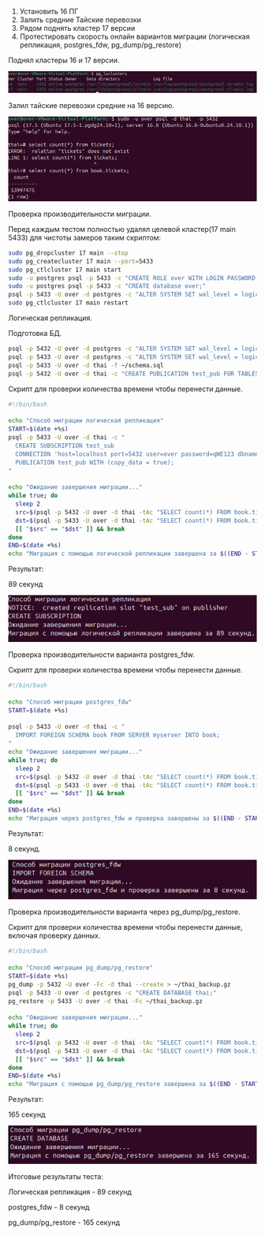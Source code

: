 1. Установить 16 ПГ
2. Залить средние Тайские перевозки
3. Рядом поднять кластер 17 версии
4. Протестировать скорость онлайн вариантов миграции (логическая репликация, postgres_fdw, pg_dump/pg_restore) 

Поднял кластеры 16 и 17 версии.

![img.png](img.png)

Залил тайские перевозки средние на 16 версию.

![img_1.png](img_1.png)

Проверка производительности миграции. 

Перед каждым тестом полностью удалял целевой кластер(17 main 5433) для чистоты замеров таким скриптом:
```bash
sudo pg_dropcluster 17 main --stop
sudo pg_createcluster 17 main --port=5433
sudo pg_ctlcluster 17 main start
sudo -u postgres psql -p 5433 -c "CREATE ROLE over WITH LOGIN PASSWORD 'qWE123' SUPERUSER;"
sudo -u postgres psql -p 5433 -c "CREATE database over;"
psql -p 5433 -U over -d postgres -c "ALTER SYSTEM SET wal_level = logical;"
sudo pg_ctlcluster 17 main restart
```

Логическая репликация.

Подготовка БД.
```bash
psql -p 5432 -U over -d postgres -c "ALTER SYSTEM SET wal_level = logical;"
psql -p 5433 -U over -d postgres -c "ALTER SYSTEM SET wal_level = logical;"
psql -p 5433 -U over -d thai -f ~/schema.sql
psql -p 5432 -U over -d thai -c "CREATE PUBLICATION test_pub FOR TABLES IN SCHEMA book;"
```

Скрипт для проверки количества времени чтобы перенести данные.

```bash
#!/bin/bash

echo "Способ миграции логическая репликация"
START=$(date +%s)
psql -p 5433 -U over -d thai -c "
  CREATE SUBSCRIPTION test_sub
  CONNECTION 'host=localhost port=5432 user=over password=qWE123 dbname=thai'
  PUBLICATION test_pub WITH (copy_data = true);
"

echo "Ожидание завершения миграции..."
while true; do
  sleep 2
  src=$(psql -p 5432 -U over -d thai -tAc "SELECT count(*) FROM book.tickets;")
  dst=$(psql -p 5433 -U over -d thai -tAc "SELECT count(*) FROM book.tickets;")
  [[ "$src" == "$dst" ]] && break
done
END=$(date +%s)
echo "Миграция с помощью логической репликации завершена за $((END - START)) секунд."
```
Результат:

89 секунд

![img_2.png](img_2.png)

Проверка производительности варианта postgres_fdw.

Скрипт для проверки количества времени чтобы перенести данные.

```bash
#!/bin/bash

echo "Способ миграции postgres_fdw"
START=$(date +%s)

psql -p 5433 -U over -d thai -c "
  IMPORT FOREIGN SCHEMA book FROM SERVER myserver INTO book;
"
echo "Ожидание завершения миграции..."
while true; do
  sleep 2
  src=$(psql -p 5432 -U over -d thai -tAc "SELECT count(*) FROM book.tickets;")
  dst=$(psql -p 5433 -U over -d thai -tAc "SELECT count(*) FROM book.tickets;")
  [[ "$src" == "$dst" ]] && break
done
END=$(date +%s)
echo "Миграция через postgres_fdw и проверка завершены за $((END - START)) секунд."
```

Результат:

8 секунд.

![img_4.png](img_4.png)

Проверка производительности варианта через pg_dump/pg_restore.

Скрипт для проверки количества времени чтобы перенести данные, включая проверку данных.

```bash
#!/bin/bash

echo "Способ миграции pg_dump/pg_restore"
START=$(date +%s)
pg_dump -p 5432 -U over -Fc -d thai --create > ~/thai_backup.gz
psql -p 5433 -U over -d postgres -c "CREATE DATABASE thai;"
pg_restore -p 5433 -U over -d thai -Fc ~/thai_backup.gz

echo "Ожидание завершения миграции..."
while true; do
  sleep 2
  src=$(psql -p 5432 -U over -d thai -tAc "SELECT count(*) FROM book.tickets;")
  dst=$(psql -p 5433 -U over -d thai -tAc "SELECT count(*) FROM book.tickets;")
  [[ "$src" == "$dst" ]] && break
done
END=$(date +%s)
echo "Миграция с помощью pg_dump/pg_restore завершена за $((END - START)) секунд."
```

Результат: 

165 секунд

![img_3.png](img_3.png)

Итоговые результаты теста:

Логическая репликация - 89 секунд

postgres_fdw - 8 секунд

pg_dump/pg_restore - 165 секунд